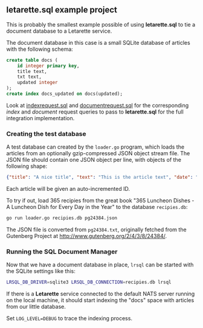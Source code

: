## letarette.sql example project

This is probably the smallest example possible of using **letarette.sql** to tie a document database to a Letarette service.

The document database in this case is a small SQLite database of articles with the following schema:

```sql
create table docs (
    id integer primary key,
    title text,
    txt text,
    updated integer
);
create index docs_updated on docs(updated);
```

Look at [indexrequest.sql](indexrequest.sql) and [documentrequest.sql](documentrequest.sql) for the corresponding *index* and *document* request queries to pass to **letarette.sql** for the full integration implementation.

### Creating the test database

A test database can created by the `loader.go` program, which loads the articles from an optionally gzip-compressed JSON object stream file. The JSON file should contain one JSON object per line, with objects of the following shape:

```json
{"title": "A nice title", "text": "This is the article text", "date": "2019-01-01T09:35:48.000Z"}
```

Each article will be given an auto-incremented ID.

To try if out, load 365 recipies from the great book "365 Luncheon Dishes - A Luncheon Dish for Every Day in the Year" to the database `recipies.db`: 

```sh
go run loader.go recipies.db pg24384.json
```

The JSON file is converted from `pg24384.txt`, originally fetched from the Gutenberg Project at http://www.gutenberg.org/2/4/3/8/24384/.


### Running the SQL Document Manager

Now that we have a document database in place, `lrsql` can be started with the SQLite settings like this:

```sh
LRSQL_DB_DRIVER=sqlite3 LRSQL_DB_CONNECTION=recipies.db lrsql
```

If there is a **Letarette** service connected to the default NATS server running on the local machine, it should start indexing the "docs" space with articles from our little database.

Set `LOG_LEVEL=DEBUG` to trace the indexing process.
